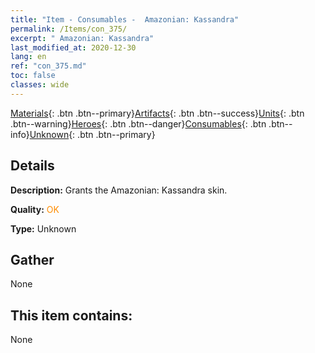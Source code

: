 ```yaml
---
title: "Item - Consumables -  Amazonian: Kassandra"
permalink: /Items/con_375/
excerpt: " Amazonian: Kassandra"
last_modified_at: 2020-12-30
lang: en
ref: "con_375.md"
toc: false
classes: wide
---
```

 [Materials](/Items/){: .btn .btn--primary}[Artifacts](/Items/Artifacts/){: .btn .btn--success}[Units](/Items/Units/){: .btn .btn--warning}[Heroes](/Items/Heroes/){: .btn .btn--danger}[Consumables](/Items/Consumables/){: .btn .btn--info}[Unknown](/Items/Unknown/){: .btn .btn--primary}

## Details
 **Description:** Grants the Amazonian: Kassandra skin.

 **Quality:** <span style="color: #FF8C00">OK</span>

 **Type:** Unknown

## Gather

  None

## This item contains:

  None

